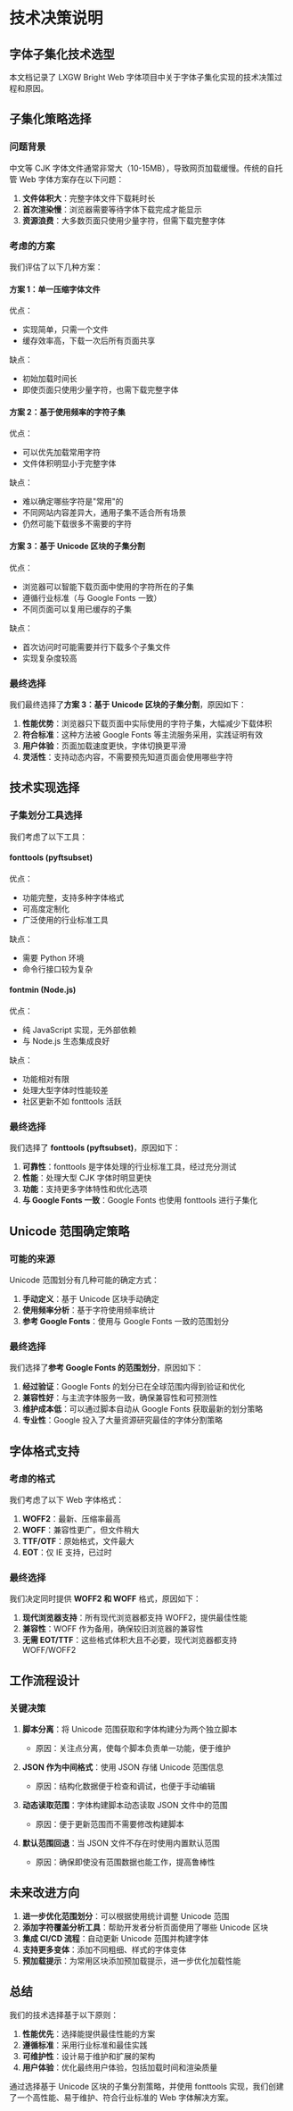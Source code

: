 # 技术决策说明

## 字体子集化技术选型

本文档记录了 LXGW Bright Web 字体项目中关于字体子集化实现的技术决策过程和原因。

## 子集化策略选择

### 问题背景

中文等 CJK 字体文件通常非常大（10-15MB），导致网页加载缓慢。传统的自托管 Web 字体方案存在以下问题：

1. **文件体积大**：完整字体文件下载耗时长
2. **首次渲染慢**：浏览器需要等待字体下载完成才能显示
3. **资源浪费**：大多数页面只使用少量字符，但需下载完整字体

### 考虑的方案

我们评估了以下几种方案：

#### 方案 1：单一压缩字体文件

优点：

- 实现简单，只需一个文件
- 缓存效率高，下载一次后所有页面共享

缺点：

- 初始加载时间长
- 即使页面只使用少量字符，也需下载完整字体

#### 方案 2：基于使用频率的字符子集

优点：

- 可以优先加载常用字符
- 文件体积明显小于完整字体

缺点：

- 难以确定哪些字符是"常用"的
- 不同网站内容差异大，通用子集不适合所有场景
- 仍然可能下载很多不需要的字符

#### 方案 3：基于 Unicode 区块的子集分割

优点：

- 浏览器可以智能下载页面中使用的字符所在的子集
- 遵循行业标准（与 Google Fonts 一致）
- 不同页面可以复用已缓存的子集

缺点：

- 首次访问时可能需要并行下载多个子集文件
- 实现复杂度较高

### 最终选择

我们最终选择了**方案 3：基于 Unicode 区块的子集分割**，原因如下：

1. **性能优势**：浏览器只下载页面中实际使用的字符子集，大幅减少下载体积
2. **符合标准**：这种方法被 Google Fonts 等主流服务采用，实践证明有效
3. **用户体验**：页面加载速度更快，字体切换更平滑
4. **灵活性**：支持动态内容，不需要预先知道页面会使用哪些字符

## 技术实现选择

### 子集划分工具选择

我们考虑了以下工具：

#### fonttools (pyftsubset)

优点：

- 功能完整，支持多种字体格式
- 可高度定制化
- 广泛使用的行业标准工具

缺点：

- 需要 Python 环境
- 命令行接口较为复杂

#### fontmin (Node.js)

优点：

- 纯 JavaScript 实现，无外部依赖
- 与 Node.js 生态集成良好

缺点：

- 功能相对有限
- 处理大型字体时性能较差
- 社区更新不如 fonttools 活跃

### 最终选择

我们选择了 **fonttools (pyftsubset)**，原因如下：

1. **可靠性**：fonttools 是字体处理的行业标准工具，经过充分测试
2. **性能**：处理大型 CJK 字体时明显更快
3. **功能**：支持更多字体特性和优化选项
4. **与 Google Fonts 一致**：Google Fonts 也使用 fonttools 进行子集化

## Unicode 范围确定策略

### 可能的来源

Unicode 范围划分有几种可能的确定方式：

1. **手动定义**：基于 Unicode 区块手动确定
2. **使用频率分析**：基于字符使用频率统计
3. **参考 Google Fonts**：使用与 Google Fonts 一致的范围划分

### 最终选择

我们选择了**参考 Google Fonts 的范围划分**，原因如下：

1. **经过验证**：Google Fonts 的划分已在全球范围内得到验证和优化
2. **兼容性好**：与主流字体服务一致，确保兼容性和可预测性
3. **维护成本低**：可以通过脚本自动从 Google Fonts 获取最新的划分策略
4. **专业性**：Google 投入了大量资源研究最佳的字体分割策略

## 字体格式支持

### 考虑的格式

我们考虑了以下 Web 字体格式：

1. **WOFF2**：最新、压缩率最高
2. **WOFF**：兼容性更广，但文件稍大
3. **TTF/OTF**：原始格式，文件最大
4. **EOT**：仅 IE 支持，已过时

### 最终选择

我们决定同时提供 **WOFF2 和 WOFF** 格式，原因如下：

1. **现代浏览器支持**：所有现代浏览器都支持 WOFF2，提供最佳性能
2. **兼容性**：WOFF 作为备用，确保较旧浏览器的兼容性
3. **无需 EOT/TTF**：这些格式体积大且不必要，现代浏览器都支持 WOFF/WOFF2

## 工作流程设计

### 关键决策

1. **脚本分离**：将 Unicode 范围获取和字体构建分为两个独立脚本
   - 原因：关注点分离，使每个脚本负责单一功能，便于维护

2. **JSON 作为中间格式**：使用 JSON 存储 Unicode 范围信息
   - 原因：结构化数据便于检查和调试，也便于手动编辑

3. **动态读取范围**：字体构建脚本动态读取 JSON 文件中的范围
   - 原因：便于更新范围而不需要修改构建脚本

4. **默认范围回退**：当 JSON 文件不存在时使用内置默认范围
   - 原因：确保即使没有范围数据也能工作，提高鲁棒性

## 未来改进方向

1. **进一步优化范围划分**：可以根据使用统计调整 Unicode 范围
2. **添加字符覆盖分析工具**：帮助开发者分析页面使用了哪些 Unicode 区块
3. **集成 CI/CD 流程**：自动更新 Unicode 范围并构建字体
4. **支持更多变体**：添加不同粗细、样式的字体变体
5. **预加载提示**：为常用区块添加预加载提示，进一步优化加载性能

## 总结

我们的技术选择基于以下原则：

1. **性能优先**：选择能提供最佳性能的方案
2. **遵循标准**：采用行业标准和最佳实践
3. **可维护性**：设计易于维护和扩展的架构
4. **用户体验**：优化最终用户体验，包括加载时间和渲染质量

通过选择基于 Unicode 区块的子集分割策略，并使用 fonttools 实现，我们创建了一个高性能、易于维护、符合行业标准的 Web 字体解决方案。
